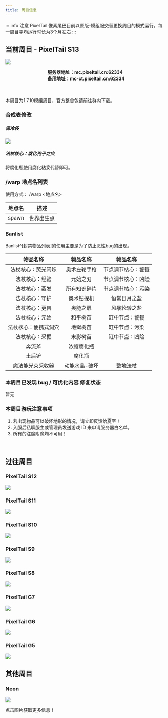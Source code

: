 ```yaml
---
title: 周目信息
---
```


::: info 注意
PixelTail 像素尾巴目前以原版-模组服交替更换周目的模式运行，每一周目平均运行时长为3个月左右
:::

## 当前周目 - PixelTail S13

![](https://i.mji.rip/2023/09/28/e38ca306d3348c917de220b291eb9d9c.png)

<div style="width:autopx; text-align:center;">
    <div style="width:auto; *width:100px; margin:0 auto; display:inline-block;">
        <span style="width:auto; display:block; text-align:left;"><b>服务器地址：mc.pixeltail.cn:62334</b></span>
        <span style="width:auto; display:block; text-align:left;"><b>备用地址：mc-ct.pixeltail.cn:62334</b></span>
    </div>
</div>

<br>
<br>

本周目为1.7.10模组周目，官方整合包请前往群内下载。

### 合成表修改

##### 保冷袋
![](https://i.mji.rip/2023/09/28/dee1578075ad9a9164fb8b89fc02fbde.png)

##### 法杖核心：腐化孢子之灾
将腐化瓶使用腐化粘浆代替即可。

### /warp 地点名列表

使用方式： /warp <地点名>

|地点名|描述|
| :----------------: | :----------------: |
|spawn|世界出生点|

### Banlist

Banlist^[封禁物品列表]的使用主要是为了防止恶性bug的出现。

|物品名称|物品名称|物品名称|
| :----------------: | :----------------: |:----------------: |
|法杖核心：荧光闪烁|奥术左轮手枪|节点调节核心：饕餮|
|法杖核心：经验|元始之刃|节点调节核心：凶险|
|法杖核心：蒸发|所有知识碎片|节点调节核心：污染|
|法杖核心：守护|奥术钻探机|恒常日月之盐|
|法杖核心：更替|奥能之扉|风暴轮转之盐|
|法杖核心：元始|和平树苗|缸中节点：饕餮|
|法杖核心：便携式洞穴|地狱树苗|缸中节点：污染|
|法杖核心：采掘|末影树苗|缸中节点：凶险|
|奔流斧|浓缩腐化瓶||
|土后铲|腐化瓶||
|魔法能光束采收器|动能水晶-破坏|整地法杖|


### 本周目已发现 bug / 可优化内容 修复状态

<!---- 格式 -[] 内容 ----->
暂无

### 本周目游玩注意事项

1. 若出现物品可以破坏地形的情况，请立即反馈给夏至！
1. 入服后私聊服主或管理员发送游戏 ID 来申请服务器白名单。
1. 所有的注魔附魔均不可用！

<br>

<!--
## 下一周目 - PixelTail S14

![]()

-->

## 过往周目

### PixelTail S12

![](https://ice.frostsky.com/2023/09/17/a9f6f75534d4c707053f2b09fbccebd5.png)

### PixelTail S11

![](https://ice.frostsky.com/2023/09/17/8c8ca1c105fa13299b375907c07bf030.png)

### PixelTail S10

![](https://ice.frostsky.com/2023/09/17/27f022e254fbbb71d979c45fb925e820.png)

### PixelTail S9

![](https://ice.frostsky.com/2023/09/17/953e02e8c8f741ec2833e56c021a2356.png)

### PixelTail S8

![](https://ice.frostsky.com/2023/09/17/1229a0af31d53dd0603fea7ce01572ab.png)

### PixelTail G7

![](https://ice.frostsky.com/2023/09/17/7711b061096cc098ddc37431182989e7.png)

### PixelTail G6

![](https://ice.frostsky.com/2023/09/17/c236f033de37d5967ab163a37020d30b.png)

### PixelTail G5

![](https://ice.frostsky.com/2023/09/17/ed5202e24f5771fb84b31674e3905b42.png)

<!--

### PixelTail G4

### PixelTail 3

### PixelTail 2

### PixelTail 1

-->

## 其他周目

### Neon

<AudioPlayer
  src="https://cn-oss-sd.c.tailnet.cn/wingmark_games/pixeltail/music/The%20Midnight%20-%20Endless%20Summer.mp3"
  title="The Midnight - Endless Summer"
  poster="https://ice.frostsky.com/2023/09/18/50557cb43d11d49a2c614f1710399a0f.jpeg"
/>

[![](https://ice.frostsky.com/2023/09/17/552891b8dc0c840aced3fdfed7ab2197.png)](/test/rr.md)

点击图片获取更多信息！